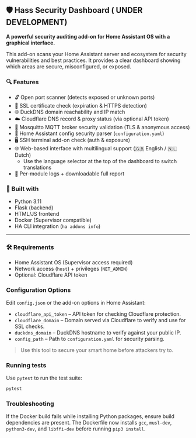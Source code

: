 ## 🛡️ Hass Security Dashboard ( UNDER DEVELOPMENT) 

**A powerful security auditing add-on for Home Assistant OS with a graphical interface.**

This add-on scans your Home Assistant server and ecosystem for security vulnerabilities and best practices. It provides a clear dashboard showing which areas are secure, misconfigured, or exposed.

### 🔍 Features
- 🔓 Open port scanner (detects exposed or unknown ports)
- 🔐 SSL certificate check (expiration & HTTPS detection)
- 🌐 DuckDNS domain reachability and IP match
- ☁️ Cloudflare DNS record & proxy status (via optional API token)
- 📡 Mosquitto MQTT broker security validation (TLS & anonymous access)
- 🧩 Home Assistant config security parser (`configuration.yaml`)
- 🖥️ SSH terminal add-on check (auth & exposure)
- 🌐 Web-based interface with multilingual support (🇬🇧 English / 🇳🇱 Dutch)
  - Use the language selector at the top of the dashboard to switch translations
- 📝 Per-module logs + downloadable full report

### 🧠 Built with
- Python 3.11
- Flask (backend)
- HTML/JS frontend
- Docker (Supervisor compatible)
- HA CLI integration (`ha addons info`)

---

### 🛠️ Requirements
- Home Assistant OS (Supervisor access required)
- Network access (`host`) + privileges (`NET_ADMIN`)
- Optional: Cloudflare API token

### Configuration Options
Edit `config.json` or the add-on options in Home Assistant:

- `cloudflare_api_token` – API token for checking Cloudflare protection.
- `cloudflare_domain` – Domain served via Cloudflare to verify and use for SSL checks.
- `duckdns_domain` – DuckDNS hostname to verify against your public IP.
- `config_path` – Path to `configuration.yaml` for security parsing.

> Use this tool to secure your smart home before attackers try to.


### Running tests
Use `pytest` to run the test suite:

```bash
pytest
```

### Troubleshooting
If the Docker build fails while installing Python packages, ensure build
dependencies are present. The Dockerfile now installs `gcc`, `musl-dev`,
`python3-dev`, and `libffi-dev` before running `pip3 install`.


